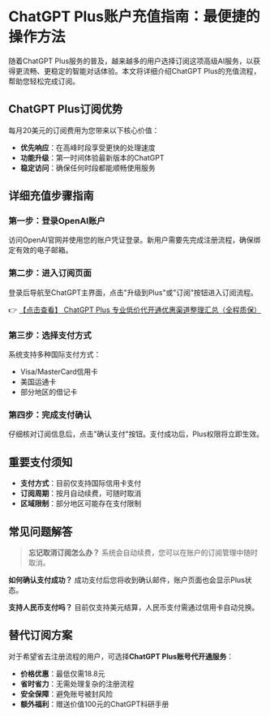 # ChatGPT Plus账户充值指南：最便捷的操作方法

随着ChatGPT Plus服务的普及，越来越多的用户选择订阅这项高级AI服务，以获得更流畅、更稳定的智能对话体验。本文将详细介绍ChatGPT Plus的充值流程，帮助您轻松完成订阅。

## ChatGPT Plus订阅优势

每月20美元的订阅费用为您带来以下核心价值：

- **优先响应**：在高峰时段享受更快的处理速度
- **功能升级**：第一时间体验最新版本的ChatGPT
- **稳定访问**：确保任何时段都能顺畅使用服务

## 详细充值步骤指南

### 第一步：登录OpenAI账户
访问OpenAI官网并使用您的账户凭证登录。新用户需要先完成注册流程，确保绑定有效的电子邮箱。

### 第二步：进入订阅页面
登录后导航至ChatGPT主界面，点击"升级到Plus"或"订阅"按钮进入订阅流程。

👉 [【点击查看】 ChatGPT Plus 专业低价代开通优惠渠道整理汇总（全程质保）](https://bit.ly/DaiKai)

### 第三步：选择支付方式
系统支持多种国际支付方式：
- Visa/MasterCard信用卡
- 美国运通卡
- 部分地区的借记卡

### 第四步：完成支付确认
仔细核对订阅信息后，点击"确认支付"按钮。支付成功后，Plus权限将立即生效。

## 重要支付须知

- **支付方式**：目前仅支持国际信用卡支付
- **订阅周期**：按月自动续费，可随时取消
- **区域限制**：部分地区可能存在支付限制

## 常见问题解答

> **忘记取消订阅怎么办？**
> 系统会自动续费，您可以在账户的订阅管理中随时取消。

**如何确认支付成功？**
成功支付后您将收到确认邮件，账户页面也会显示Plus状态。

**支持人民币支付吗？**
目前仅支持美元结算，人民币支付需通过信用卡自动兑换。

## 替代订阅方案

对于希望省去注册流程的用户，可选择**ChatGPT Plus账号代开通服务**：

- **价格优惠**：最低仅需18.8元
- **省时省力**：无需处理复杂的注册流程
- **安全保障**：避免账号被封风险
- **额外福利**：赠送价值100元的ChatGPT科研手册